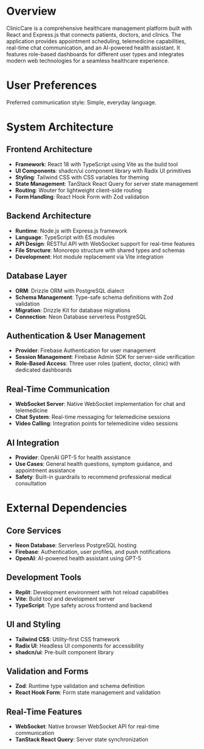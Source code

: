 # Overview

ClinicCare is a comprehensive healthcare management platform built with React and Express.js that connects patients, doctors, and clinics. The application provides appointment scheduling, telemedicine capabilities, real-time chat communication, and an AI-powered health assistant. It features role-based dashboards for different user types and integrates modern web technologies for a seamless healthcare experience.

# User Preferences

Preferred communication style: Simple, everyday language.

# System Architecture

## Frontend Architecture
- **Framework**: React 18 with TypeScript using Vite as the build tool
- **UI Components**: shadcn/ui component library with Radix UI primitives
- **Styling**: Tailwind CSS with CSS variables for theming
- **State Management**: TanStack React Query for server state management
- **Routing**: Wouter for lightweight client-side routing
- **Form Handling**: React Hook Form with Zod validation

## Backend Architecture
- **Runtime**: Node.js with Express.js framework
- **Language**: TypeScript with ES modules
- **API Design**: RESTful API with WebSocket support for real-time features
- **File Structure**: Monorepo structure with shared types and schemas
- **Development**: Hot module replacement via Vite integration

## Database Layer
- **ORM**: Drizzle ORM with PostgreSQL dialect
- **Schema Management**: Type-safe schema definitions with Zod validation
- **Migration**: Drizzle Kit for database migrations
- **Connection**: Neon Database serverless PostgreSQL

## Authentication & User Management
- **Provider**: Firebase Authentication for user management
- **Session Management**: Firebase Admin SDK for server-side verification
- **Role-Based Access**: Three user roles (patient, doctor, clinic) with dedicated dashboards

## Real-Time Communication
- **WebSocket Server**: Native WebSocket implementation for chat and telemedicine
- **Chat System**: Real-time messaging for telemedicine sessions
- **Video Calling**: Integration points for telemedicine video sessions

## AI Integration
- **Provider**: OpenAI GPT-5 for health assistance
- **Use Cases**: General health questions, symptom guidance, and appointment assistance
- **Safety**: Built-in guardrails to recommend professional medical consultation

# External Dependencies

## Core Services
- **Neon Database**: Serverless PostgreSQL hosting
- **Firebase**: Authentication, user profiles, and push notifications
- **OpenAI**: AI-powered health assistant using GPT-5

## Development Tools
- **Replit**: Development environment with hot reload capabilities
- **Vite**: Build tool and development server
- **TypeScript**: Type safety across frontend and backend

## UI and Styling
- **Tailwind CSS**: Utility-first CSS framework
- **Radix UI**: Headless UI components for accessibility
- **shadcn/ui**: Pre-built component library

## Validation and Forms
- **Zod**: Runtime type validation and schema definition
- **React Hook Form**: Form state management and validation

## Real-Time Features
- **WebSocket**: Native browser WebSocket API for real-time communication
- **TanStack React Query**: Server state synchronization